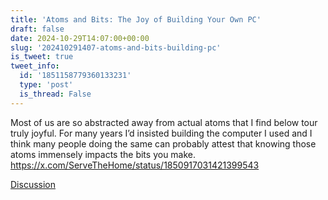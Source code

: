 ```yaml
---
title: 'Atoms and Bits: The Joy of Building Your Own PC'
draft: false
date: 2024-10-29T14:07:00+00:00
slug: '202410291407-atoms-and-bits-building-pc'
is_tweet: true
tweet_info:
  id: '1851158779360133231'
  type: 'post'
  is_thread: False
---
```




Most of us are so abstracted away from actual atoms that I find below tour truly joyful. For many years I’d insisted building the computer I used and I think many people doing the same can probably attest that knowing those atoms immensely impacts the bits you make. <https://x.com/ServeTheHome/status/1850917031421399543>

[Discussion](https://x.com/sytelus/status/1851158779360133231)
